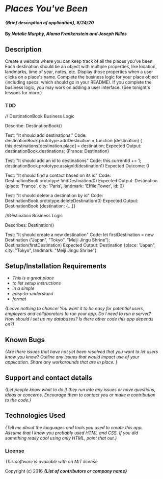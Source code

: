 # _Places You've Been_

#### _{Brief description of application}, 8/24/20_

#### By _**Natalie Murphy, Alama Frankenstein and Joseph Nilles**_

## Description

Create a website where you can keep track of all the places you've been. Each destination should be an object with multiple properties, like location, landmarks, time of year, notes, etc. Display those properties when a user clicks on a place's name. Complete the business logic for your place object (including specs, which should go in your README). If you complete the business logic, you may work on adding a user interface. (See tonight's lessons for more.)

### TDD
// DestinationBook Business Logic

Describe: DestinationBook()

Test: "It should add destinations." 
Code: destinationBook.prototype.addDestination = function (destination) { this.destinations[destination.place] = destination; 
Expected Output: destinationBook.destinations; {France: Destination}

Test: "It should add an id to destinations" 
Code: this.currentId += 1; destinationBook.prototype.assignId(destination1) 
Expected Outcome: 0

Test: "It should find a contact based on its id" 
Code: DestinationBook.prototype.findDestination(0) 
Expected Output: Destination {place: 'France', city: 'Paris', landmark: 'Effile Tower', id: 0}

Test: "It should delete a destination by id" 
Code: DestinationBook.prototype.deleteDestination(0) 
Expected Output: DestinationBook {destination: {...}}

//Destination Business Logic

Describes: Destination()

Test: "It should create a new destination" 
Code: let firstDestination = new Destination ("Japan", "Tokyo", "Meiji Jingu Shrine"); Destination(firstDestination) 
Expected Output: Destination {place: "Japan", city: "Tokyo", landmark: "Meiji Jingu Shrine"}

## Setup/Installation Requirements

* _This is a great place_
* _to list setup instructions_
* _in a simple_
* _easy-to-understand_
* _format_

_{Leave nothing to chance! You want it to be easy for potential users, employers and collaborators to run your app. Do I need to run a server? How should I set up my databases? Is there other code this app depends on?}_

## Known Bugs

_{Are there issues that have not yet been resolved that you want to let users know you know?  Outline any issues that would impact use of your application.  Share any workarounds that are in place. }_

## Support and contact details

_{Let people know what to do if they run into any issues or have questions, ideas or concerns.  Encourage them to contact you or make a contribution to the code.}_

## Technologies Used

_{Tell me about the languages and tools you used to create this app. Assume that I know you probably used HTML and CSS. If you did something really cool using only HTML, point that out.}_

### License

*This software is available with an MIT license*

Copyright (c) 2016 **_{List of contributors or company name}_**